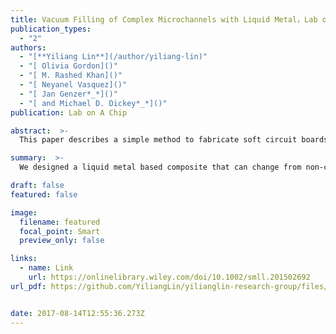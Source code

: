 ```yaml
---
title: Vacuum Filling of Complex Microchannels with Liquid Metal，Lab on a Chip, 2017
publication_types:
  - "2"
authors:
  - "[**Yiliang Lin**](/author/yiliang-lin)"
  - "[ Olivia Gordon]()"
  - "[ M. Rashed Khan]()"
  - "[ Neyanel Vasquez]()"
  - "[ Jan Genzer*_*]()"
  - "[ and Michael D. Dickey*_*]()"
publication: Lab on A Chip

abstract:  >-
  This paper describes a simple method to fabricate soft circuit boards, antennas, and conductive paths composed of liquid metal nanoparticles embedded in an elastomeric matrix. These films of nanoparticles become electrically conductive after applying localized pressure that merges the particles together to form conductive traces. Two concepts motivate this work: (1) The ability to create an analog of circuit boards out of soft materials, which offers a route to connect circuit elements for unconventional electronics and (2) the ability to “draw” antennas to a desired geometry on demand, which is appealing for customizing communication devices on the fly.

summary:  >-
  We designed a liquid metal based composite that can change from non-conductive states to fully conductive states with mechanical pressure. Therefore, we can simply use a pen to create arbitrary conductive circuits on a soft substrate.

draft: false
featured: false

image:
  filename: featured
  focal_point: Smart
  preview_only: false

links:
  - name: Link
    url: https://onlinelibrary.wiley.com/doi/10.1002/smll.201502692
url_pdf: https://github.com/YiliangLin/yilianglin-research-group/files/9945912/Vacuum.filling.of.complex.microchannels.with.liquid.metal.pdf)


date: 2017-08-14T12:55:36.273Z
---
```

